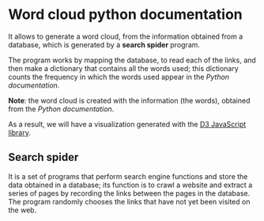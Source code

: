 # Word cloud python documentation
It allows to generate a word cloud, from the information obtained from a database, which is generated by a **search spider** program.

The program works by mapping the database, to read each of the links, and then make a dictionary that contains all the words used; this dictionary counts the frequency in which the words used appear in the *Python documentation*.

**Note**: the word cloud is created with the information (the words), obtained from the *Python documentation*.

As a result, we will have a visualization generated with the [D3 JavaScript library](https://d3js.org/).

## Search spider
It is a set of programs that perform search engine functions and store the data obtained in a database; its function is to crawl a website and extract a series of pages by recording the links between the pages in the database. The program randomly chooses the links that have not yet been visited on the web.
